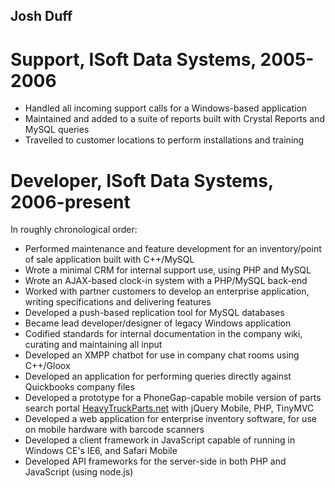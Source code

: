 Josh Duff
-----

Support, ISoft Data Systems, 2005-2006
=====
* Handled all incoming support calls for a Windows-based application
* Maintained and added to a suite of reports built with Crystal Reports and MySQL queries
* Travelled to customer locations to perform installations and training

Developer, ISoft Data Systems, 2006-present
=====
In roughly chronological order:

* Performed maintenance and feature development for an inventory/point of sale application built with C++/MySQL
* Wrote a minimal CRM for internal support use, using PHP and MySQL
* Wrote an AJAX-based clock-in system with a PHP/MySQL back-end
* Worked with partner customers to develop an enterprise application, writing specifications and delivering features
* Developed a push-based replication tool for MySQL databases
* Became lead developer/designer of legacy Windows application
* Codified standards for internal documentation in the company wiki, curating and maintaining all input
* Developed an XMPP chatbot for use in company chat rooms using C++/Gloox
* Developed an application for performing queries directly against Quickbooks company files
* Developed a prototype for a PhoneGap-capable mobile version of parts search portal [HeavyTruckParts.net](HeavyTruckParts.net) with jQuery Mobile, PHP, TinyMVC
* Developed a web application for enterprise inventory software, for use on mobile hardware with barcode scanners
* Developed a client framework in JavaScript capable of running in Windows CE's IE6, and Safari Mobile
* Developed API frameworks for the server-side in both PHP and JavaScript (using node.js)